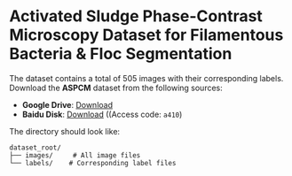 # Activated Sludge Phase-Contrast Microscopy Dataset for Filamentous Bacteria & Floc Segmentation​​
The dataset contains a total of 505 images with their corresponding labels.
Download the **ASPCM** dataset from the following sources:
- **Google Drive**: [Download](https://drive.google.com/your_link_here)
- **Baidu Disk**: [Download](https://pan.baidu.com/your_link_here) ((Access code: `a410`)

The directory should look like:
```
dataset_root/
├── images/     # All image files
└── labels/    # Corresponding label files
```

